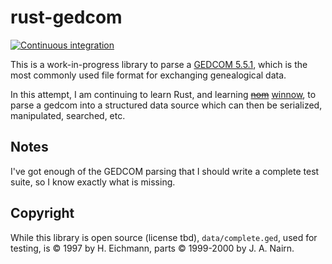 # rust-gedcom

[![Continuous integration](https://github.com/AdamIsrael/rust-gedcom/actions/workflows/ci.yaml/badge.svg?branch=main)](https://github.com/AdamIsrael/rust-gedcom/actions/workflows/ci.yaml)

This is a work-in-progress library to parse a [GEDCOM 5.5.1](https://gedcom.io/specifications/ged551.pdf), which is the most commonly used file format for exchanging genealogical data.

In this attempt, I am continuing to learn Rust, and learning ~~[nom](https://docs.rs/nom/latest/nom/)~~ [winnow](https://github.com/winnow-rs/winnow), to parse a gedcom into a structured data source which can then be serialized, manipulated, searched, etc.

## Notes

I've got enough of the GEDCOM parsing that I should write a complete test suite, so I know exactly what is missing.

## Copyright

While this library is open source (license tbd), `data/complete.ged`, used for testing, is © 1997 by H. Eichmann, parts © 1999-2000 by J. A. Nairn.